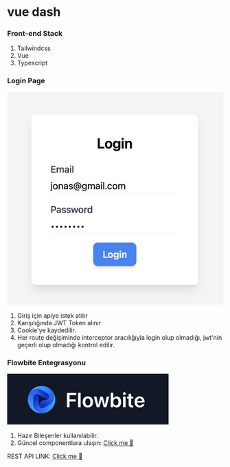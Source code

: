 # vue dash

### Front-end Stack
1. Tailwindcss
2. Vue
3. Typescript

### Login Page
![Login](docs/login.png)
1. Giriş için apiye istek atılır
2. Karışılığında JWT Token alınır
3. Cookie'ye kaydedilir.
4. Her route değişiminde interceptor aracılığıyla login olup olmadığı, jwt'nin geçerli olup olmadığı kontrol edilir.

### Flowbite Entegrasyonu
![Flowbite](docs/flowbite.png)
1. Hazır Bileşenler kullanılabilir.
2. Güncel componentlara ulaşın: [Click me 🚀](https://flowbite.com/) 


REST API LINK: 
[Click me 🚀 ](https://github.com/OmerAtayilmaz/php-restfull-api)